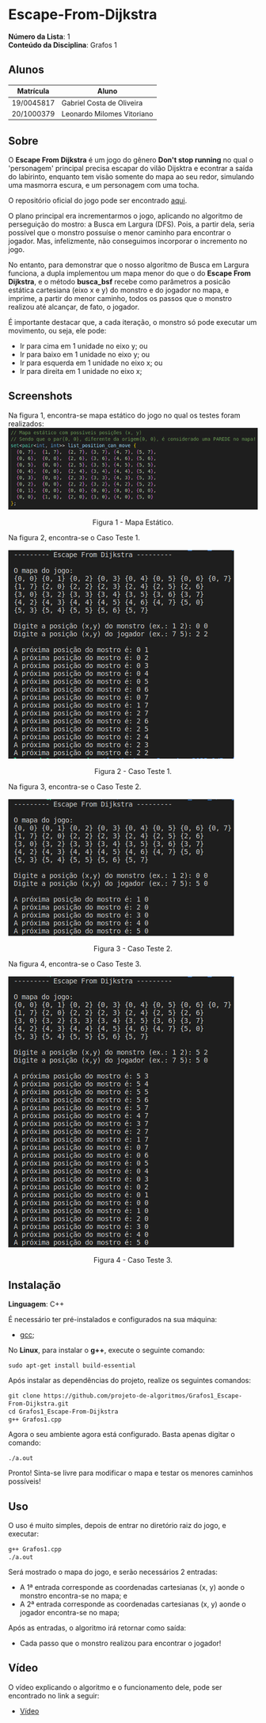 # Escape-From-Dijkstra

**Número da Lista**: 1<br>
**Conteúdo da Disciplina**: Grafos 1<br>

## Alunos
| Matrícula | Aluno |
| -- | -- |
| 19/0045817  | Gabriel Costa de Oliveira      |
| 20/1000379  |  Leonardo Milomes Vitoriano |

## Sobre 

O **Escape From Dijkstra** é um jogo do gênero **Don't stop running** no qual o 'personagem' principal precisa escapar do vilão Dijsktra e econtrar a saída do labirinto, enquanto tem visão somente do mapa ao seu redor, simulando uma masmorra escura, e um personagem com uma tocha.

O repositório oficial do jogo pode ser encontrado [aqui](https://github.com/GameJamFGA-UnB/Escape-From-Dijkstra).

O plano principal era incrementarmos o jogo, aplicando no algoritmo de perseguição do mostro: a Busca em Largura (DFS).  Pois, a partir dela, seria possível que o monstro possuíse o menor caminho para encontrar o jogador. Mas, infelizmente, não conseguimos incorporar o incremento no jogo.

No entanto, para demonstrar que o nosso algoritmo de Busca em Largura funciona, a dupla implementou um mapa menor do que o do **Escape From Dijkstra**, e o método **busca_bsf** recebe como parâmetros a posicão estática cartesiana (eixo x e y) do monstro e do jogador no mapa, e imprime, a partir do menor caminho, todos os passos que o monstro realizou até alcançar, de fato, o jogador.

É importante destacar que, a cada iteração, o monstro só pode executar um movimento, ou seja, ele pode:
- Ir para cima em 1 unidade no eixo y; ou
- Ir para baixo em 1 unidade no eixo y; ou
- Ir para esquerda em 1 unidade no eixo x; ou
- Ir para direita em 1 unidade no eixo x;


## Screenshots

Na figura 1, encontra-se mapa estático do jogo no qual os testes foram realizados:
<img src="assets/mapaEstatico.png">
<p align="center">Figura 1 - Mapa Estático.</p>

Na figura 2, encontra-se o Caso Teste 1.<br><br>
<img src="assets/caso_teste1.png">
<p align="center">Figura 2 - Caso Teste 1.</p>

Na figura 3, encontra-se o Caso Teste 2.<br><br>
<img src="assets/caso_teste2.png">
<p align="center">Figura 3 - Caso Teste 2.</p>

Na figura 4, encontra-se o Caso Teste 3.<br><br>
<img src="assets/caso_teste3.png">
<p align="center">Figura 4 - Caso Teste 3.</p>

## Instalação 
**Linguagem**: C++<br>

É necessário ter pré-instalados e configurados na sua máquina:
- [gcc](https://gcc.gnu.org/);

No **Linux**, para instalar o **g++**, execute o seguinte comando:

    sudo apt-get install build-essential

Após instalar as dependências do projeto, realize os seguintes comandos: 

    git clone https://github.com/projeto-de-algoritmos/Grafos1_Escape-From-Dijkstra.git
    cd Grafos1_Escape-From-Dijkstra
    g++ Grafos1.cpp

Agora o seu ambiente agora está configurado. Basta apenas digitar o comando:

    ./a.out

Pronto! Sinta-se livre para modificar o mapa e testar os menores caminhos possíveis!

## Uso 

O uso é muito simples, depois de entrar no diretório raiz do jogo, e executar:

    g++ Grafos1.cpp
    ./a.out

Será mostrado o mapa do jogo, e serão necessários 2 entradas:
- A 1ª entrada corresponde as coordenadas cartesianas (x, y) aonde o monstro encontra-se no mapa; e
- A 2ª entrada corresponde as coordenadas cartesianas (x, y) aonde o jogador encontra-se no mapa;

Após as entradas, o algoritmo irá retornar como saída:
- Cada passo que o monstro realizou para encontrar o jogador! 

## Vídeo

O vídeo explicando o algoritmo e o funcionamento dele, pode ser encontrado no link a seguir:
- [Vídeo](https://youtu.be/emkVW0FeutQ)



